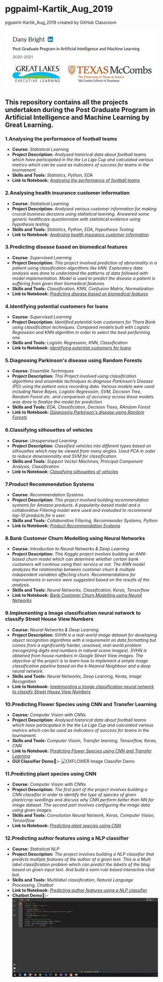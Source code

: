 # pgpaiml-Kartik_Aug_2019
pgpaiml-Kartik_Aug_2019 created by GitHub Classroom

![My_Profile](https://github.com/GreatLearningAIML1/pgpaiml-pune-feb20-danyb007/blob/master/My_Profile.PNG)

## This repository contains all the projects undertaken during the Post Graduate Program in Artificial Intelligence and Machine Learning by Great Learning.

### 1.Analysing the performance of football teams 
* **Course:** *Statistical Learning*
* **Project Description:** *Analysed historical data about football teams which have participated in the the La Liga Cup and calculated various metrics which can be used as indicators of success for teams in the tournament.*
* **Skills and Tools:** *Statistics, Python, EDA*
* **Link to Notebook:** [*Analysing the performance of football teams*](https://github.com/GreatLearningAIML1/pgpaiml-pune-feb20-danyb007/blob/master/pgp-aiml-pune-feb20-R1_Statistical_Learning_Project_1.ipynb)

### 2.Analysing health insurance customer information
* **Course:** *Statistical Learning*
* **Project Description:** *Analysed various customer information for making crucial business decsions using statistical learning. Answered some generic healthcare questionnaire with statistical evidence using hypothesis testing.*
* **Skills and Tools:** *Statistics, Python, EDA, Hypothesis Testing*
* **Link to Notebook:** [*Analysing health insurance customer information*](https://github.com/GreatLearningAIML1/pgpaiml-pune-feb20-danyb007/blob/master/pgp-aiml-pune-feb20-R2_Statistical%20Learning%20Project-2_Questions.ipynb)
	
### 3.Predicting disease based on biomedical features 
* **Course:** *Supervised Learning*
* **Project Description:** *This project involved prediction of abnormality in a patient using classification algorithms like kNN. Exploratory data analysis was done to understand the patterns of data followed with model implementation. Model is used to predict the disease a patient is suffering from given their biomedical features.*
* **Skills and Tools:** *Classification, KNN, Confusion Matrix, Normalization*
* **Link to Notebook:** [*Predicting disease based on biomedical features*](https://github.com/GreatLearningAIML1/pgpaiml-pune-feb20-danyb007/blob/master/pgp-aiml-pune-feb20-R2_Supervised%20Learning%20Project-1-%20kNN-%20Patient%20type%20Classification.ipynb)
	
### 4.Identifying potential customers for loans
* **Course:** *Supervised Learning*
* **Project Description:** *Identified potential loan customers for Thera Bank using classification techniques. Compared models built with Logistic Regression and KNN algorithm in order to select the best performing one.*
* **Skills and Tools:** *Logistic Regression, KNN, Classification*
* **Link to Notebook:** [*Identifying potential customers for loans*](https://github.com/GreatLearningAIML1/pgpaiml-pune-feb20-danyb007/blob/master/pgp-aiml-pune-feb20-R3_Supervised%20Learning%20Project-2-%20Campaign%20for%20selling%20personal%20loans.ipynb)
	
### 5.Diagnosing Parkinson's disease using Random Forests 
* **Course:** *Ensemble Techniques*
* **Project Description:** *This Project involved using classification algorithms and ensemble techniques to diagnose Parkinson’s Disease (PD) using the patient voice recording data. Various models were used including Naive Bayes, Logistic Regression, SVM, Decision Tree, Random Forest etc. and comparison of accuracy across these models was done to finalize the model for prediction.*
* **Skills and Tools:** *EDA, Classification, Decision Trees, RAndom Forest*
* **Link to Notebook:** [*Diagnosing Parkinson's disease using Random Forests*](https://github.com/GreatLearningAIML1/pgpaiml-pune-feb20-danyb007/blob/master/pgp-aiml-pune-feb20-R4_Ensemble%20Techniques_Project1_Parkinson%E2%80%99s%20Disease.ipynb)
	
### 6.Classifying silhouettes of vehicles
* **Course:** *Unsupervised Learning*
* **Project Description:** *Classified vehicles into different types based on silhouettes which may be viewed from many angles. Used PCA in order to reduce dimensionality and SVM for classification.*
* **Skills and Tools:** *Support Vector Machines, Principal Component Analysis, Classification*
* **Link to Notebook:** [*Classifying silhouettes of vehicles*](https://github.com/GreatLearningAIML1/pgpaiml-pune-feb20-danyb007/blob/master/pgp-aiml-pune-feb20-R5_Unsupervised%20Learning_Project2_Vehicle%20Silhouettes.ipynb)
	
### 7.Product Recommendation Systems 
* **Course:** *Recommendation Systems*
* **Project Description:** *This project involved building recommendation systems for Amazon products. A popularity-based model and a collaborative Filtering model were used and evaluated to recommend top-10 products for a user.*
* **Skills and Tools:** *Collaborative Filtering, Recommender Systems, Python*
* **Link to Notebook:** [*Product Recommendation Systems*](https://github.com/GreatLearningAIML1/pgpaiml-pune-feb20-danyb007/blob/master/pgp-aiml-pune-feb20-R5_Recommendation%20Project_Amazon_Electronics_Reviews_Dataset.ipynb)
	
### 8.Bank Customer Churn Modelling using Neural Networks
* **Course:** *Introduction to Neural Networks & Deep Learning*
* **Project Description:** *This Kaggle project involves building an ANN-based churn model which can determine whether certain bank customers will continue using their service or not. The ANN model analyzes the relationship between customer churn & multiple independent variables affecting churn. Recommendations for improvements in service were suggested based on the results of the analysis.*
* **Skills and Tools:** *Neural Networks, Classification, Keras, Tensorflow*
* **Link to Notebook:** [*Bank Customer Churn Modelling using Neural Networks*](https://github.com/GreatLearningAIML1/pgpaiml-pune-feb20-danyb007/blob/master/pgp_aiml_pune_feb20_R6_INNDL_Bank_Churn.ipynb)

### 9.Implementing a Image classification neural network to classify Street House View Numbers
* **Course:** *Neural Networks & Deep Learning*
* **Project Description:** *SVHN is a real-world image dataset for developing object recognition algorithms with a requirement on data formatting but comes from a significantly harder, unsolved, real-world problem (recognizing digits and numbers in natural scene images). SVHN is obtained from house numbers in Google Street View images. The objective of the project is to learn how to implement a simple image classification pipeline based on the k-Nearest Neighbour and a deep neural network.*
* **Skills and Tools:** *Neural Networks, Deep Learning, Keras, Image Recognition*
* **Link to Notebook:** [*Implementing a Image classification neural network to classify Street House View Numbers*](https://github.com/GreatLearningAIML1/pgpaiml-pune-feb20-danyb007/blob/master/pgp_aiml_pune_feb20_NNDL_R7_ProjectNo2_SVHNDigitRecognitiion_Project.ipynb)
	
### 10.Predicting Flower Species using CNN and Transfer Learning 
* **Course:** *Computer Vision with CNNs*
* **Project Description:** *Analysed historical data about football teams which have participated in the the La Liga Cup and calculated various metrics which can be used as indicators of success for teams in the tournament.*
* **Skills and Tools:** *Computer Vision, Transfer learning, Tensorflow, Keras, CNN*
* **Link to Notebook:** [*Predicting Flower Species using CNN and Transfer Learning*](https://github.com/GreatLearningAIML1/pgpaiml-pune-feb20-danyb007/blob/master/pgp_aiml_pune_feb20_R8_CV_with_CNN_Project_2.ipynb)
* **GUI Classifier Demo:slot_machine::-** 
![OXFLOWER Image Classifer Demo](https://github.com/GreatLearningAIML1/pgpaiml-pune-feb20-danyb007/blob/master/AIML%20OXFLOWER17%20Image%20Classifier.gif)
	
### 11.Predicting plant species using CNN 
* **Course:** *Computer Vision with CNNs*
* **Project Description:** *The first part of the project involves building a CNN classifier in order to identify the type of species of given plant/crop seedlings and discuss why CNN perform better than NN for image dataset. The second part involves configuring the image data using given images.*
* **Skills and Tools:** *Convolution Neural Network, Keras, Computer Vision, Tensorflow*
* **Link to Notebook:** [*Predicting plant species using CNN*](https://github.com/GreatLearningAIML1/pgpaiml-pune-feb20-danyb007)
	
### 12.Predicting author features using a NLP classifier
* **Course:** *Statistical NLP*
* **Project Description:** *The project involves building a NLP classifier that predicts multiple features of the author of a given text. This is a Multi label classification problem which can predict the label/s of the blog based on given input text. And build a semi-rule based interactive chat bot.*
* **Skills and Tools:** *Multilabel classification, Natural Language Processing, Chatbot*
* **Link to Notebook:** [*Predicting author features using a NLP classifier*](https://github.com/GreatLearningAIML1/pgpaiml-pune-feb20-danyb007/blob/master/pgp_aiml_pune_feb20_R8_Statistical_NLP_Project.ipynb)
* **Chatbot Demo:speech_balloon::-**
![Chatbot Demo](https://github.com/GreatLearningAIML1/pgpaiml-pune-feb20-danyb007/blob/master/Chatbot_Animation.gif)




